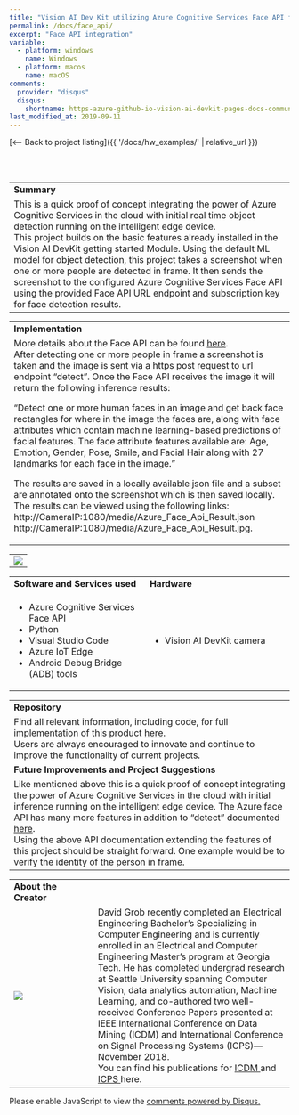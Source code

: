 ```yaml
---
title: "Vision AI Dev Kit utilizing Azure Cognitive Services Face API for Face detection "
permalink: /docs/face_api/
excerpt: "Face API integration"
variable:
  - platform: windows
    name: Windows
  - platform: macos
    name: macOS
comments: 
  provider: "disqus"
  disqus: 
    shortname: https-azure-github-io-vision-ai-devkit-pages-docs-community-pr.disqus.com
last_modified_at: 2019-09-11
---
```

[<-- Back to project listing]({{ '/docs/hw_examples/' | relative_url }})

<html><br><br>
<table><tr><td><b>Summary</b></td></tr>
<tr><td>
This is a quick proof of concept integrating the power of Azure Cognitive Services in the cloud with initial real time object detection running on the intelligent edge device.<br>
This project builds on the basic features already installed in the Vision AI DevKit getting started Module. Using the default ML model for object detection, this project takes a screenshot when one or more people are detected in frame. It then sends the screenshot to the configured Azure Cognitive Services Face API using the provided Face API URL endpoint and subscription key for face detection results. 
<br> </td></tr>
</table></html>

<html><table>
<tr><td>
<b> Implementation </b> </td></tr>
<tr><td>
More details about the Face API can be found <a href=" https://azure.microsoft.com/en-us/services/cognitive-services/face/" target="_blank"> here</a>. <br>
After detecting one or more people in frame a screenshot is taken and the image is sent via a https post request to url endpoint “detect”. Once the Face API receives the image it will return the following inference results: <br>

“Detect one or more human faces in an image and get back face rectangles for where in the image the faces are, along with face attributes which contain machine learning-based predictions of facial features. The face attribute features available are: Age, Emotion, Gender, Pose, Smile, and Facial Hair along with 27 landmarks for each face in the image.” <br>

The results are saved in a locally available json file and a subset are annotated onto the screenshot which is then saved locally. The results can be viewed using the following links: <br>
http://CameraIP:1080/media/Azure_Face_Api_Result.json <br>
http://CameraIP:1080/media/Azure_Face_Api_Result.jpg.

</td></tr>
</table></html>

<html> <table>
<tr>
<td ><img src="{{'assets/images/faceapi.png' | relative_url}}"></td>
</tr>
</table></html>


<html><table>
<tr>
    <td width = "50%"> <b> Software and Services used</b> </td>
    <td width = "50%"> <b> Hardware </b> </td> 
    <td rowspan="24"></td> </tr>
 <tr>
    <td> <ul type="disc" >
            <li>Azure Cognitive Services Face API</li>
            <li>Python</li>
            <li>Visual Studio Code</li>
            <li>Azure IoT Edge</li>
            <li>Android Debug Bridge (ADB) tools</li>
         </ul> 
   </td> 
    <td> <ul type="disc">
            <li>Vision AI DevKit camera</li>
         </ul>
   </td>
</tr> 
</table></html>  

<html><table>
<tr><td><b> Repository </b></td></tr>
<tr><td>
Find all relevant information, including code, for full implementation of this product <a href="https://aka.ms/faceapi-grob" target="_blank">here</a>. <br>
Users are always encouraged to innovate and continue to improve the functionality of current projects. 
</td></tr>
<tr><td>
<b> Future Improvements and Project Suggestions </b> </td></tr>
<tr><td>
Like mentioned above this is a quick proof of concept integrating the power of Azure Cognitive Services in the cloud with initial inference running on the intelligent edge device. The Azure face API has many more features in addition to “detect” documented <a href="https://westus.dev.cognitive.microsoft.com/docs/services/563879b61984550e40cbbe8d/operations/563879b61984550f30395236 " target="_blank">here</a>. <br>
Using the above API documentation extending the features of this project should be straight forward. One example would be to verify the identity of the person in frame.
</td></tr>
</table></html>

<html><table>
<tr><td width="30%"><b> About the Creator </b> </td></tr>
<tr><td rowspan="2" width="30%"> <img src="{{'assets/images/grob.jpg' | relative_url}}"> </td></tr>
<tr><td width = "70%">
David Grob recently completed an Electrical Engineering Bachelor’s Specializing in Computer Engineering and is currently enrolled in an Electrical and Computer Engineering Master’s program at Georgia Tech. He has completed undergrad research at Seattle University spanning Computer Vision, data analytics automation, Machine Learning, and co-authored two well-received Conference Papers presented at IEEE International Conference on Data Mining (ICDM) and International Conference on Signal Processing Systems (ICPS)—November 2018.
<br>
You can find his publications for <a href="https://doi.org/10.1109/ICDMW.2018.00134" target="_blank"> ICDM </a> and <a href="https://doi.org/10.1117/12.2521856" target="_blank"> ICPS </a> here.
</td></tr>
</table></html>


<div id="disqus_thread"></div>
<script>

/**
*  RECOMMENDED CONFIGURATION VARIABLES: EDIT AND UNCOMMENT THE SECTION BELOW TO INSERT DYNAMIC VALUES FROM YOUR PLATFORM OR CMS.
*  LEARN WHY DEFINING THESE VARIABLES IS IMPORTANT: https://disqus.com/admin/universalcode/#configuration-variables*/
/*
var disqus_config = function () {
this.page.url = https://azure.github.io/Vision-AI-DevKit-Pages/docs/community_project02#;  // Replace PAGE_URL with your page's canonical URL variable
this.page.identifier = community_project_05; // Replace PAGE_IDENTIFIER with your page's unique identifier variable
};
*/
(function() { // DON'T EDIT BELOW THIS LINE
var d = document, s = d.createElement('script');
s.src = 'https://https-azure-github-io-vision-ai-devkit-pages.disqus.com/embed.js';
s.setAttribute('data-timestamp', +new Date());
(d.head || d.body).appendChild(s);
})();
</script>
<noscript>Please enable JavaScript to view the <a href="https://disqus.com/?ref_noscript">comments powered by Disqus.</a></noscript>



